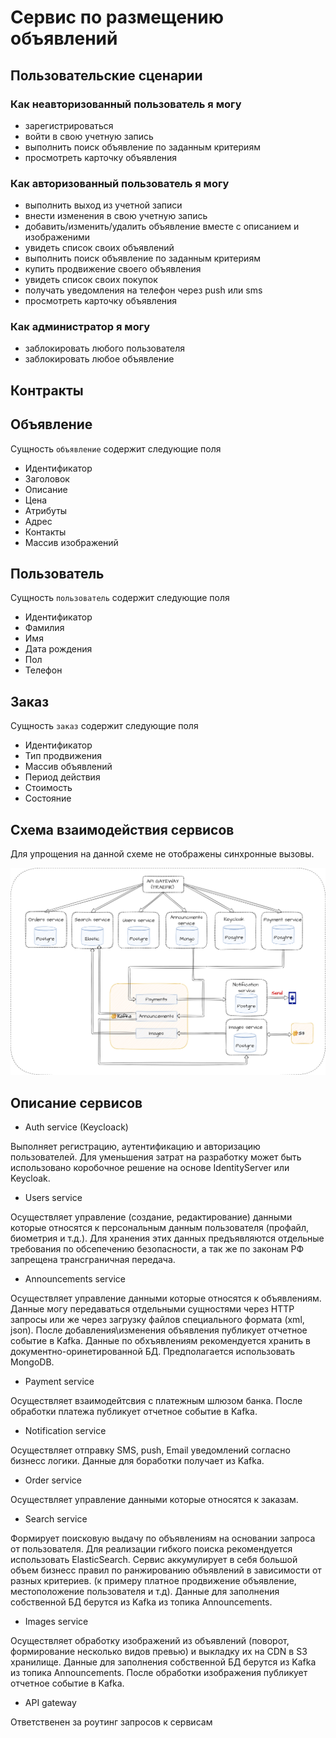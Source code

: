 # Сервис по размещению объявлений

## Пользовательские сценарии

### Как неавторизованный пользователь я могу

* зарегистрироваться
* войти в свою учетную запись
* выполнить поиск объявление по заданным критериям
* просмотреть карточку объявления

### Как авторизованный пользователь я могу

* выполнить выход из учетной записи
* внести изменения в свою учетную запись
* добавить/изменить/удалить объявление вместе с описанием и изображеними
* увидеть список своих объявлений
* выполнить поиск объявление по заданным критериям
* купить продвижение своего объявления
* увидеть список своих покупок
* получать уведомления на телефон через push или sms
* просмотреть карточку объявления

### Как администратор я могу

* заблокировать любого пользователя
* заблокировать любое объявление

## Контракты

## Объявление

Сущность `объявление` содержит следующие поля

* Идентификатор
* Заголовок
* Описание
* Цена
* Атрибуты
* Адрес
* Контакты
* Массив изображений

## Пользователь

Сущность `пользователь` содержит следующие поля

* Идентификатор
* Фамилия
* Имя
* Дата рождения
* Пол
* Телефон

## Заказ

Сущность `заказ` содержит следующие поля

* Идентификатор
* Тип продвижения
* Массив объявлений
* Период действия
* Стоимость
* Состояние

## Схема взаимодействия сервисов

Для упрощения на данной схеме не отображены синхронные вызовы.

![diagram](architecture/arch.png)

## Описание сервисов

* Auth service (Keycloack)

Выполняет регистрацию, аутентификацию и авторизацию пользователей. Для уменьшения затрат на разработку может быть использовано коробочное решение на основе IdentityServer или Keycloak.

* Users service

Осуществляет управление (создание, редактирование) данными которые относятся к персональным данным пользователя (профайл, биометрия и т.д.). Для хранения этих данных предъявляются отдельные требования по обсепечению безопасности, а так же по законам РФ запрещена трансграничная передача.

* Announcements service

Осуществляет управление данными которые относятся к объявлениям. Данные могу передаваться отдельными сущностями через HTTP запросы или же через загрузку файлов специального формата (xml, json). После добавления\изменения объявления публикует отчетное событие в Kafka. Данные по обхъявлениям рекомендуется хранить в документно-оринетированной БД. Предполагается использовать MongoDB.

* Payment service

Осуществляет взаимодейтсвия с платежным шлюзом банка. После обработки платежа публикует отчетное событие в Kafka.

* Notification service

Осуществляет отправку SMS, push, Email уведомлений согласно бизнесс логики. Данные для боработки получает из Kafka.

* Order service

Осуществляет управление данными которые относятся к заказам.

* Search service

Формирует поисковую выдачу по объявлениям на основании запроса от пользователя. Для реализации гибкого поиска рекомендуется использовать ElasticSearch. Сервис аккумулирует в себя большой объем бизнесс правил по ранжированию объявлений в зависимости от разных критериев. (к примеру платное продвижение объявление, местоположение пользователя и т.д). Данные для заполнения собственной БД берутся из Kafka из топика Announcements.

* Images service

Осуществляет обработку изображений из объявлений (поворот, формирование несколько видов превью) и выкладку их на CDN в S3 хранилище. Данные для заполнения собственной БД берутся из Kafka из топика Announcements. После обработки изображения публикует отчетное событие в Kafka.

* API gateway

Ответственен за роутинг запросов к сервисам
